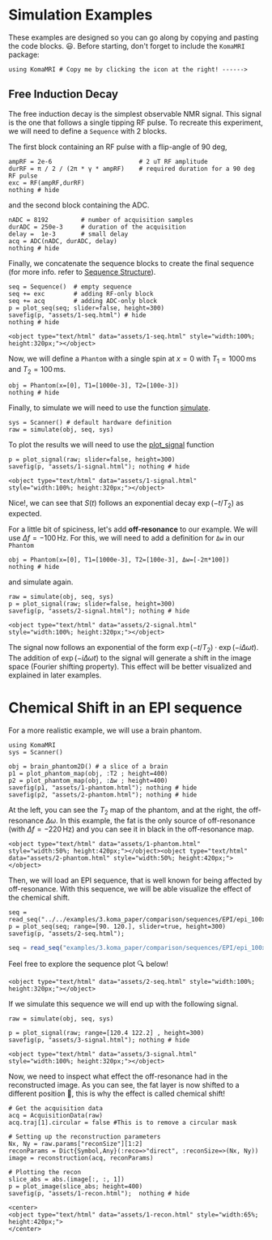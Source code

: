 # Simulation Examples

These examples are designed so you can go along by copying and pasting the code blocks. 😃. Before starting, don't forget to include the `KomaMRI` package:
```@example 1
using KomaMRI # Copy me by clicking the icon at the right! ------>
```

## Free Induction Decay

The free induction decay is the simplest observable NMR signal. This signal is the one that follows a single tipping RF pulse. To recreate this experiment, we will need to define a `Sequence` with 2 blocks. 

The first block containing an RF pulse with a flip-angle of 90 deg, 
```@example 1
ampRF = 2e-6                        # 2 uT RF amplitude
durRF = π / 2 / (2π * γ * ampRF)    # required duration for a 90 deg RF pulse
exc = RF(ampRF,durRF)
nothing # hide
```
and the second block containing the ADC.
```@example 1
nADC = 8192         # number of acquisition samples
durADC = 250e-3     # duration of the acquisition
delay =  1e-3       # small delay
acq = ADC(nADC, durADC, delay)
nothing # hide
```
Finally, we concatenate the sequence blocks to create the final sequence (for more info. refer to [Sequence Structure](useful-information.md#Sequence-Structure)).
```@example 1
seq = Sequence()  # empty sequence
seq += exc        # adding RF-only block
seq += acq        # adding ADC-only block
p = plot_seq(seq; slider=false, height=300)
savefig(p, "assets/1-seq.html") # hide
nothing # hide
```
```@raw html
<object type="text/html" data="assets/1-seq.html" style="width:100%; height:320px;"></object>
```
Now, we will define a `Phantom` with a single spin at $x=0$ with $T_1=1000\,\mathrm{ms}$ and $T_2=100\,\mathrm{ms}$.
```@example 1
obj = Phantom(x=[0], T1=[1000e-3], T2=[100e-3])
nothing # hide
```

Finally, to simulate we will need to use the function [simulate](@ref).
```@example 1
sys = Scanner() # default hardware definition
raw = simulate(obj, seq, sys)
``` 
To plot the results we will need to use the [plot_signal](@ref) function 

```@example 1
p = plot_signal(raw; slider=false, height=300)
savefig(p, "assets/1-signal.html"); nothing # hide
```
```@raw html
<object type="text/html" data="assets/1-signal.html" style="width:100%; height:320px;"></object>
```
Nice!, we can see that $S(t)$ follows an exponential decay $\exp(-t/T_2)$ as expected.

For a little bit of spiciness, let's add **off-resonance** to our example. We will use $\Delta f=-100\,\mathrm{Hz}$. For this, we will need to add a definition for `Δw` in our `Phantom`
```@example 1
obj = Phantom(x=[0], T1=[1000e-3], T2=[100e-3], Δw=[-2π*100])
nothing # hide
```
and simulate again.
```@setup 1
raw = simulate(obj, seq, sys)
p = plot_signal(raw; slider=false, height=300)
savefig(p, "assets/2-signal.html"); nothing # hide
```
```@raw html
<object type="text/html" data="assets/2-signal.html" style="width:100%; height:320px;"></object>
```
The signal now follows an exponential of the form $\exp(-t/T_2)\cdot\exp(-i\Delta\omega t)$. The addition of $\exp(-i\Delta\omega t)$ to the signal will generate a shift in the image space (Fourier shifting property). This effect will be better visualized and explained in later examples.

# Chemical Shift in an EPI sequence

For a more realistic example, we will use a brain phantom. 

```@setup 2
using KomaMRI
sys = Scanner()
```
```@example 2
obj = brain_phantom2D() # a slice of a brain
p1 = plot_phantom_map(obj, :T2 ; height=400)
p2 = plot_phantom_map(obj, :Δw ; height=400)
savefig(p1, "assets/1-phantom.html"); nothing # hide
savefig(p2, "assets/2-phantom.html"); nothing # hide
```
At the left, you can see the $T_2$ map of the phantom, and at the right, the off-resonance $\Delta\omega$. In this example, the fat is the only source of off-resonance (with $\Delta f =  -220\,\mathrm{Hz}$) and you can see it in black in the off-resonance map.
```@raw html
<object type="text/html" data="assets/1-phantom.html" style="width:50%; height:420px;"></object><object type="text/html" data="assets/2-phantom.html" style="width:50%; height:420px;"></object>
```
Then, we will load an EPI sequence, that is well known for being affected by off-resonance. With this sequence, we will be able visualize the effect of the chemical shift.

```@setup 2
seq = read_seq("../../examples/3.koma_paper/comparison/sequences/EPI/epi_100x100_TE100_FOV230.seq")
p = plot_seq(seq; range=[90. 120.], slider=true, height=300)
savefig(p, "assets/2-seq.html"); 
```
```julia
seq = read_seq("examples/3.koma_paper/comparison/sequences/EPI/epi_100x100_TE100_FOV230.seq")
```
Feel free to explore the sequence plot 🔍 below!
```@raw html
<object type="text/html" data="assets/2-seq.html" style="width:100%; height:320px;"></object>
```
If we simulate this sequence we will end up with the following signal.
```@example 2
raw = simulate(obj, seq, sys)
```
```@setup 2
p = plot_signal(raw; range=[120.4 122.2] , height=300)
savefig(p, "assets/3-signal.html"); nothing # hide
```
```@raw html
<object type="text/html" data="assets/3-signal.html" style="width:100%; height:320px;"></object>
```
Now, we need to inspect what effect the off-resonance had in the reconstructed image. As you can see, the fat layer is now shifted to a different position 🤯, this is why the effect is called chemical shift!
```@example 2
# Get the acquisition data
acq = AcquisitionData(raw)
acq.traj[1].circular = false #This is to remove a circular mask

# Setting up the reconstruction parameters
Nx, Ny = raw.params["reconSize"][1:2]
reconParams = Dict{Symbol,Any}(:reco=>"direct", :reconSize=>(Nx, Ny))
image = reconstruction(acq, reconParams)

# Plotting the recon
slice_abs = abs.(image[:, :, 1])
p = plot_image(slice_abs; height=400)
savefig(p, "assets/1-recon.html");  nothing # hide
```
```@raw html
<center>
<object type="text/html" data="assets/1-recon.html" style="width:65%; height:420px;">
</center>
```